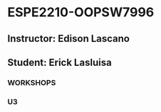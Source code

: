 # ESPE2210-OOPSW7996
## Instructor: Edison Lascano
## Student: Erick Lasluisa
### WORKSHOPS 
### U3
